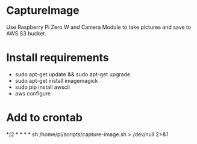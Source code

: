 # CaptureImage
Use Raspberry Pi Zero W and Camera Module to take pictures and save to AWS S3 bucket.

# Install requirements
* sudo apt-get update && sudo apt-get upgrade
* sudo apt-get install imagemagick
* sudo pip install awscli
* aws configure

# Add to crontab
*/2 * * * * sh /home/pi/scripts/capture-image.sh > /dev/null 2>&1
